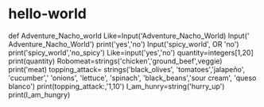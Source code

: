 # hello-world
def Adventure_Nacho_world
   Like=Input('Adventure_Nacho_World)
Input(' Adventure_Nacho_World')
    print('yes','no')
Input('spicy_world', OR 'no')
print('spicy_world','no_spicy')
Like=input('yes','no')
quantity=integers[1,20]
print(quantity)
Robomeat=strings('chicken','ground_beef',veggie)
print('meat)
topping_attack= strings('black_olives', 'tomatoes','jalapeño', 'cucumber',' 'onions', 'lettuce', 'spinach', 'black_beans','sour cream', 'queso blanco')
print(topping_attack:,'1,10')
I_am_hunry=string('hurry_up')
print(I_am_hungry)
